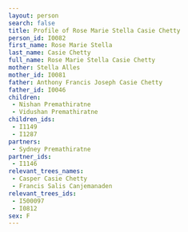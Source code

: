 ```yaml
---
layout: person
search: false
title: Profile of Rose Marie Stella Casie Chetty
person_id: I0082
first_name: Rose Marie Stella
last_name: Casie Chetty
full_name: Rose Marie Stella Casie Chetty
mother: Stella Alles
mother_id: I0081
father: Anthony Francis Joseph Casie Chetty
father_id: I0046
children:
 - Nishan Premathiratne
 - Vidushan Premathiratne
children_ids:
 - I1149
 - I1287
partners:
 - Sydney Premathiratne
partner_ids:
 - I1146
relevant_trees_names:
 - Casper Casie Chetty
 - Francis Salis Canjemanaden
relevant_trees_ids:
 - I500097
 - I0812
sex: F
---
```


